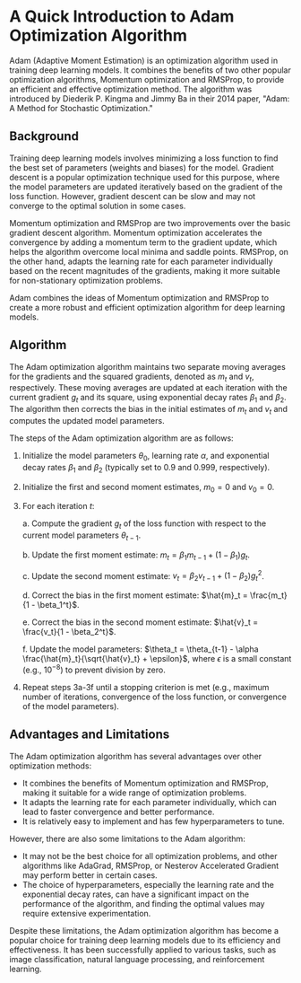 # A Quick Introduction to Adam Optimization Algorithm

Adam (Adaptive Moment Estimation) is an optimization algorithm used in training deep learning models. It combines the benefits of two other popular optimization algorithms, Momentum optimization and RMSProp, to provide an efficient and effective optimization method. The algorithm was introduced by Diederik P. Kingma and Jimmy Ba in their 2014 paper, "Adam: A Method for Stochastic Optimization."

## Background

Training deep learning models involves minimizing a loss function to find the best set of parameters (weights and biases) for the model. Gradient descent is a popular optimization technique used for this purpose, where the model parameters are updated iteratively based on the gradient of the loss function. However, gradient descent can be slow and may not converge to the optimal solution in some cases.

Momentum optimization and RMSProp are two improvements over the basic gradient descent algorithm. Momentum optimization accelerates the convergence by adding a momentum term to the gradient update, which helps the algorithm overcome local minima and saddle points. RMSProp, on the other hand, adapts the learning rate for each parameter individually based on the recent magnitudes of the gradients, making it more suitable for non-stationary optimization problems.

Adam combines the ideas of Momentum optimization and RMSProp to create a more robust and efficient optimization algorithm for deep learning models.

## Algorithm

The Adam optimization algorithm maintains two separate moving averages for the gradients and the squared gradients, denoted as $m_t$ and $v_t$, respectively. These moving averages are updated at each iteration with the current gradient $g_t$ and its square, using exponential decay rates $\beta_1$ and $\beta_2$. The algorithm then corrects the bias in the initial estimates of $m_t$ and $v_t$ and computes the updated model parameters.

The steps of the Adam optimization algorithm are as follows:

1. Initialize the model parameters $\theta_0$, learning rate $\alpha$, and exponential decay rates $\beta_1$ and $\beta_2$ (typically set to 0.9 and 0.999, respectively).

2. Initialize the first and second moment estimates, $m_0 = 0$ and $v_0 = 0$.

3. For each iteration $t$:

    a. Compute the gradient $g_t$ of the loss function with respect to the current model parameters $\theta_{t-1}$.

    b. Update the first moment estimate: $m_t = \beta_1 m_{t-1} + (1 - \beta_1) g_t$.

    c. Update the second moment estimate: $v_t = \beta_2 v_{t-1} + (1 - \beta_2) g_t^2$.

    d. Correct the bias in the first moment estimate: $\hat{m}_t = \frac{m_t}{1 - \beta_1^t}$.

    e. Correct the bias in the second moment estimate: $\hat{v}_t = \frac{v_t}{1 - \beta_2^t}$.

    f. Update the model parameters: $\theta_t = \theta_{t-1} - \alpha \frac{\hat{m}_t}{\sqrt{\hat{v}_t} + \epsilon}$, where $\epsilon$ is a small constant (e.g., $10^{-8}$) to prevent division by zero.

4. Repeat steps 3a-3f until a stopping criterion is met (e.g., maximum number of iterations, convergence of the loss function, or convergence of the model parameters).

## Advantages and Limitations

The Adam optimization algorithm has several advantages over other optimization methods:

- It combines the benefits of Momentum optimization and RMSProp, making it suitable for a wide range of optimization problems.
- It adapts the learning rate for each parameter individually, which can lead to faster convergence and better performance.
- It is relatively easy to implement and has few hyperparameters to tune.

However, there are also some limitations to the Adam algorithm:

- It may not be the best choice for all optimization problems, and other algorithms like AdaGrad, RMSProp, or Nesterov Accelerated Gradient may perform better in certain cases.
- The choice of hyperparameters, especially the learning rate and the exponential decay rates, can have a significant impact on the performance of the algorithm, and finding the optimal values may require extensive experimentation.

Despite these limitations, the Adam optimization algorithm has become a popular choice for training deep learning models due to its efficiency and effectiveness. It has been successfully applied to various tasks, such as image classification, natural language processing, and reinforcement learning.
